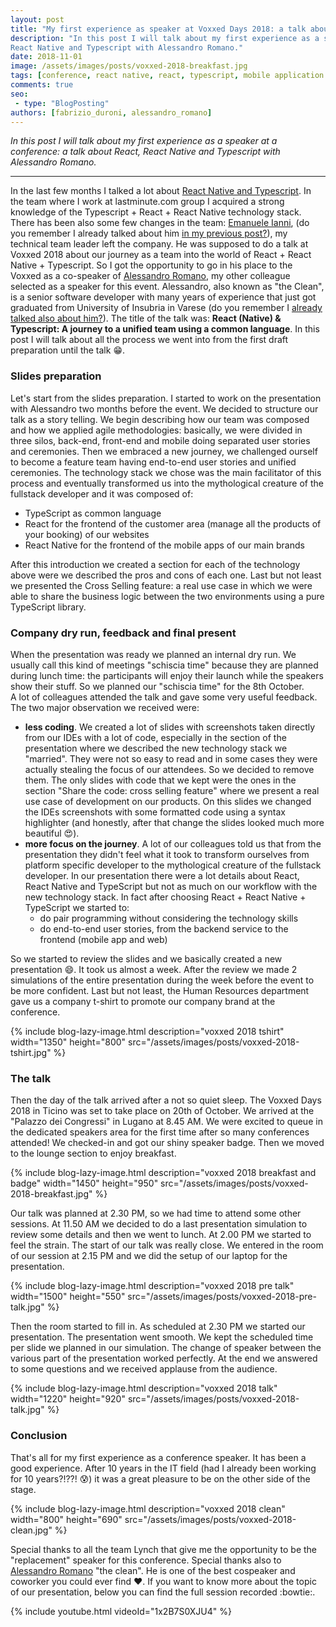 ```yaml
---
layout: post
title: "My first experience as speaker at Voxxed Days 2018: a talk about React, React Native and Typescript"
description: "In this post I will talk about my first experience as a speaker at a conference: a talk about React, 
React Native and Typescript with Alessandro Romano."
date: 2018-11-01
image: /assets/images/posts/voxxed-2018-breakfast.jpg
tags: [conference, react native, react, typescript, mobile application development, web development]
comments: true
seo:
 - type: "BlogPosting"
authors: [fabrizio_duroni, alessandro_romano]
---
```


*In this post I will talk about my first experience as a speaker at a conference: a talk about React, React Native 
and Typescript with Alessandro Romano.*

---

In the last few months I talked a lot about [React Native and Typescript](/2018/07/04/react-native-typescript-existing-app.html). In the team where I work 
at lastminute.com group I acquired a strong knowledge of the Typescript + React + React Native technology stack. There has been also some few changes in the team: [Emanuele Ianni](https://www.linkedin.com/in/emanueleianni/ "Emanuele Ianni"), (do you remember I already talked about him [in my previous post?](/2018/03/20/golden-master-test-characterization-test-legacy-code.html)), my technical team leader left the company. He was supposed to do a talk at Voxxed 2018 about our journey as a team into the world of React + React Native + Typescript. So I got the opportunity to go in his place to the Voxxed as a co-speaker of [Alessandro Romano](https://www.linkedin.com/in/alessandroromano92/ "Alessandro Romano"),
 my other colleague selected as a speaker for this event. Alessandro, also known as "the Clean", is a senior software developer with many years of experience that just got graduated from University of Insubria in Varese (do you remember I [already talked also about him?](/2018/08/02/design-thinking-design-sprint-workshop.html)).
The title of the talk was: **React (Native) & Typescript: A journey to a unified team using a common language**.
In this post I will talk about all the process we went into from the first draft preparation until the talk :grin:.

### Slides preparation
Let's start from the slides preparation. I started to work on the presentation with Alessandro two months before the 
event. We decided to structure our talk as a story telling. We begin describing how our team was composed and how we 
applied agile methodologies: basically, we were divided in three silos, back-end, front-end and mobile doing 
separated user stories and ceremonies.
Then we embraced a new journey, we challenged ourself to become a feature team having end-to-end user stories and 
unified ceremonies. The technology stack we chose was the main facilitator of this process and eventually transformed
 us into the mythological creature of the fullstack developer and it was composed of:

* TypeScript as common language
* React for the frontend of the customer area (manage all the products of your booking) of our websites
* React Native for the frontend of the mobile apps of our main brands

After this introduction we created a section for each of the technology above were we described the pros and cons of 
each one. Last but not least we presented the Cross Selling feature: a real use case in which we were able to share 
the business logic between the two environments using a pure TypeScript library.  

### Company dry run, feedback and final present
When the presentation was ready we planned an internal dry run. We usually call this kind of meetings "schiscia time"
 because they are planned during lunch time: the participants will enjoy their launch while the speakers show their 
 stuff. So we planned our "schiscia time" for the 8th October.  
 A lot of colleagues attended the talk and gave some very useful feedback.
The two major observation we received were:
 
 * **less coding**. We created a lot of slides with screenshots taken directly from our IDEs with a lot of code, 
 especially in the section of the presentation where we described the new technology stack we "married". They 
 were not so easy to read and in some cases they were actually stealing the focus of our attendees. So we decided 
 to remove them. The only slides with code that we kept were the ones in the section "Share the code: cross selling 
 feature" where we present a real use case of development on our products. On this slides we changed the IDEs 
 screenshots with some formatted code using a syntax highlighter (and honestly, after that change the slides looked 
 much more beautiful :heart_eyes:).
 * **more focus on the journey**. A lot of our colleagues told us that from the presentation they didn't feel what it
  took to transform ourselves from platform specific developer to the mythological creature of the fullstack developer.
   In our presentation there were a lot details about React, React Native and TypeScript but not as much on our 
   workflow with the new technology stack. In fact after choosing React + React Native + TypeScript we started to:
   * do pair programming without considering the technology skills 
   * do end-to-end user stories, from the backend service to the frontend (mobile app and web) 

So we started to review the slides and we basically created a new presentation :smile:. It took us almost a week. 
 After the review we made 2 simulations of the entire presentation during the week before the event to be more 
 confident. Last but not least, the Human Resources department gave us a company t-shirt to promote our company brand
  at the conference.
  
{% include blog-lazy-image.html description="voxxed 2018 tshirt" width="1350" height="800" src="/assets/images/posts/voxxed-2018-tshirt.jpg" %}

### The talk

Then the day of the talk arrived after a not so quiet sleep. The Voxxed Days 2018 in Ticino was set to take place on 20th of October. We arrived at the "Palazzo dei Congressi" in Lugano at 8.45 AM. We were excited to queue in the dedicated speakers area for the first time after so many conferences attended! We checked-in and got our shiny speaker badge. Then we moved to the lounge section to enjoy breakfast.

{% include blog-lazy-image.html description="voxxed 2018 breakfast and badge" width="1450" height="950" src="/assets/images/posts/voxxed-2018-breakfast.jpg" %}

Our talk was planned at 2.30 PM, so we had time to attend some other sessions. At 11.50 AM we decided to do a last 
presentation simulation to review some details and then we went to lunch. At 2.00 PM we started to feel the strain. 
The start of our talk was really close. We entered in the room of our session at 2.15 PM and we did the setup of our 
laptop for the presentation.

{% include blog-lazy-image.html description="voxxed 2018 pre talk" width="1500" height="550" src="/assets/images/posts/voxxed-2018-pre-talk.jpg" %}

Then the room started to fill in. As scheduled at 2.30 PM we started our presentation. The presentation went smooth.
We kept the scheduled time per slide we planned in our simulation. The change of speaker between the various part of 
the presentation worked perfectly. At the end we answered to some questions and we received applause from the 
audience.  

{% include blog-lazy-image.html description="voxxed 2018  talk" width="1220" height="920" src="/assets/images/posts/voxxed-2018-talk.jpg" %}

### Conclusion

That's all for my first experience as a conference speaker. It has been a good experience. After 10 years in the IT 
field (had I already been working for 10 years?!??! :cold_sweat:) it was a great pleasure to be on the other side of 
the stage.

{% include blog-lazy-image.html description="voxxed 2018 clean" width="800" height="690" src="/assets/images/posts/voxxed-2018-clean.jpg" %}

Special thanks to all the team Lynch that give me the opportunity to be the "replacement" speaker for this conference.
 Special thanks also to  [Alessandro Romano](https://www.linkedin.com/in/alessandroromano92/ "Alessandro Romano") 
 "the clean". He is one of the best cospeaker and coworker you could ever find :heart:. If you want to know more 
 about the topic of our presentation, below you can find the full session recorded :bowtie:.

 {% include youtube.html videoId="1x2B7S0XJU4" %}
